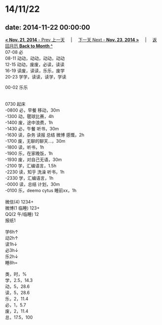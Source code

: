 # 14/11/22

date: 2014-11-22 00:00:00
---
[**< Nov. 21, 2014** - Prev 上一天](/lifelogs/2014/11/d21.html) &nbsp; &nbsp; | &nbsp; &nbsp; [下一天 Next - **Nov. 23, 2014 >**](/lifelogs/2014/11/d23.html) &nbsp; &nbsp; |  &nbsp; &nbsp; [返回月历 **Back to Month ^**](/lifelogs/2014/11/index.html)
<br/>07-08 必<br/>08-11 动动，动动，动动，动动<br/>12-15 动动，废废，必读，读读<br/>16-19 读废，读读，乐乐，废学<br/>20-23 学学，读读，读学，学读</div><div>00-02 乐乐<br/> <div><br/></div>0730 起床<br/>-0800 必，早餐 移动，30m<br/>-1300 动，毽球比赛，4h<br/>-1400 废，途中浪费，1h<br/>-1430 必，午餐 听书，30m<br/>-1630 读，杂务 读报 总结 微博 感慨，2h<br/>-1700 废，无聊的聊天…，30m<br/>-1800 读，听书，1h<br/>-1900 乐，在家晚饭，1h<br/>-1930 废，对自己无语，30m<br/>-2100 学，汇编语言，1.5h<br/>-2230 读，知乎 洗澡 听书，1h<br/>-2330 学，汇编语言，1h<br/>-0000 读，总结 计划，30m<br/></div><div>-0100 乐，deemo cytus 睡前xx，1h<br/><div><br/></div>微信(4) 1234+<br/>微博(1 临睡) 123+<br/>QQ(2 午/临睡) 12<br/>报纸1<div><br/></div>学6h↑<br/>动2h↑<br/>读1h↓<br/>必3h↓<br/>乐2h↓<br/>睡8h=<div><br/></div>类，时，%<br/>学，2.5，14.3<br/>动，5，28.6<br/>读，5，28.6<br/>乐，2，11.4<br/>必，1，5.7<br/>废，2，11.4<br/>总，17.5，100</div>
